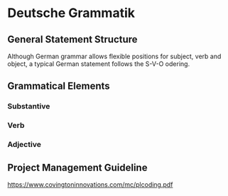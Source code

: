 Deutsche Grammatik
====

## General Statement Structure

Although German grammar allows flexible positions for subject, verb and object, a typical German statement follows the S-V-O odering.

## Grammatical Elements

### Substantive

### Verb

### Adjective


## Project Management Guideline

https://www.covingtoninnovations.com/mc/plcoding.pdf